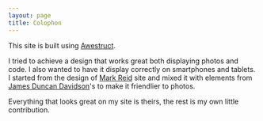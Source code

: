 ```yaml
---
layout: page
title: Colophon
---
```


This site is built using [Awestruct][awestruct].

I tried to achieve a design that works great both displaying photos and code. I also wanted to have it display correctly on smartphones and tablets. I started from the design of [Mark Reid][mreid] site and mixed it with elements from [James Duncan Davidson][dd]'s to make it friendlier to photos. 

Everything that looks great on my site is theirs, the rest is my own little contribution.

[awestruct]: http://awestruct.org/
[jb]: http://jekyllbootstrap.com/
[mreid]: http://mark.reid.name/
[dd]: http://duncandavidson.com/
